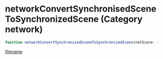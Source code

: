 # networkConvertSynchronisedSceneToSynchronizedScene (Category network)

```js
function networkConvertSynchronisedSceneToSynchronizedScene(netScene: int): int
```

[filename](networkConvertSynchronisedSceneToSynchronizedScene_m.md ':include')